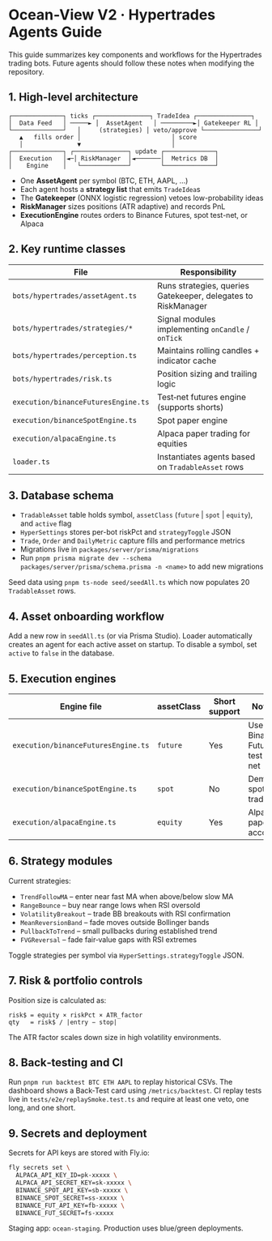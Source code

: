 # Ocean-View V2 · **Hypertrades Agents Guide**

This guide summarizes key components and workflows for the Hypertrades trading bots. Future agents should follow these notes when modifying the repository.

## 1. High-level architecture

```
┌──────────────┐ ticks ┌───────────────┐ TradeIdea ┌───────────────┐
│  Data Feed   │ ─────► │  AssetAgent   │ ─────────►│ Gatekeeper RL │
└──────────────┘   │     (strategies) │ veto/approve └───────────────┘
   ▲   fills order │                         │ score
   │               ▼                         │
┌──────────────┐ ┌───────────────┐ update ┌──────────────┐
│  Execution   │◄─│ RiskManager  │◄───────│  Metrics DB  │
│    Engine    │   └─────────────┘        └──────────────┘
```

- One **AssetAgent** per symbol (BTC, ETH, AAPL, …)
- Each agent hosts a **strategy list** that emits `TradeIdea`s
- The **Gatekeeper** (ONNX logistic regression) vetoes low-probability ideas
- **RiskManager** sizes positions (ATR adaptive) and records PnL
- **ExecutionEngine** routes orders to Binance Futures, spot test-net, or Alpaca

## 2. Key runtime classes

| File | Responsibility |
|------|---------------|
| `bots/hypertrades/assetAgent.ts` | Runs strategies, queries Gatekeeper, delegates to RiskManager |
| `bots/hypertrades/strategies/*`  | Signal modules implementing `onCandle` / `onTick` |
| `bots/hypertrades/perception.ts` | Maintains rolling candles + indicator cache |
| `bots/hypertrades/risk.ts`       | Position sizing and trailing logic |
| `execution/binanceFuturesEngine.ts` | Test‑net futures engine (supports shorts) |
| `execution/binanceSpotEngine.ts` | Spot paper engine |
| `execution/alpacaEngine.ts`      | Alpaca paper trading for equities |
| `loader.ts`                      | Instantiates agents based on `TradableAsset` rows |

## 3. Database schema

- `TradableAsset` table holds symbol, `assetClass` (`future` \| `spot` \| `equity`), and `active` flag
- `HyperSettings` stores per-bot riskPct and `strategyToggle` JSON
- `Trade`, `Order` and `DailyMetric` capture fills and performance metrics
- Migrations live in `packages/server/prisma/migrations`
- Run `pnpm prisma migrate dev --schema packages/server/prisma/schema.prisma -n <name>` to add new migrations

Seed data using `pnpm ts-node seed/seedAll.ts` which now populates 20 `TradableAsset` rows.

## 4. Asset onboarding workflow

Add a new row in `seedAll.ts` (or via Prisma Studio). Loader automatically creates an agent for each active asset on startup. To disable a symbol, set `active` to `false` in the database.

## 5. Execution engines

| Engine file | assetClass | Short support | Notes |
|-------------|-----------|---------------|-------|
| `execution/binanceFuturesEngine.ts` | `future` | Yes | Uses Binance Futures test-net |
| `execution/binanceSpotEngine.ts` | `spot` | No | Demo spot trading |
| `execution/alpacaEngine.ts` | `equity` | Yes | Alpaca paper account |

## 6. Strategy modules

Current strategies:

- `TrendFollowMA` – enter near fast MA when above/below slow MA
- `RangeBounce` – buy near range lows when RSI oversold
- `VolatilityBreakout` – trade BB breakouts with RSI confirmation
- `MeanReversionBand` – fade moves outside Bollinger bands
- `PullbackToTrend` – small pullbacks during established trend
- `FVGReversal` – fade fair‑value gaps with RSI extremes

Toggle strategies per symbol via `HyperSettings.strategyToggle` JSON.

## 7. Risk & portfolio controls

Position size is calculated as:

```
risk$ = equity × riskPct × ATR_factor
qty   = risk$ / |entry − stop|
```

The ATR factor scales down size in high volatility environments.

## 8. Back‑testing and CI

Run `pnpm run backtest BTC ETH AAPL` to replay historical CSVs. The dashboard shows a Back‑Test card using `/metrics/backtest`.
CI replay tests live in `tests/e2e/replaySmoke.test.ts` and require at least one veto, one long, and one short.

## 9. Secrets and deployment

Secrets for API keys are stored with Fly.io:

```bash
fly secrets set \
  ALPACA_API_KEY_ID=pk-xxxxx \
  ALPACA_API_SECRET_KEY=sk-xxxxx \
  BINANCE_SPOT_API_KEY=sb-xxxxx \
  BINANCE_SPOT_SECRET=ss-xxxxx \
  BINANCE_FUT_API_KEY=fb-xxxxx \
  BINANCE_FUT_SECRET=fs-xxxxx
```

Staging app: `ocean-staging`. Production uses blue/green deployments.

